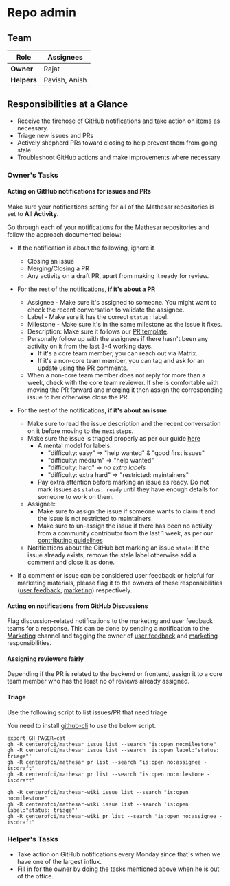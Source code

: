 # Repo admin

## Team

| Role        | Assignees     |
| ----------- | ------------- |
| **Owner**   | Rajat         |
| **Helpers** | Pavish, Anish |

## Responsibilities at a Glance

- Receive the firehose of GitHub notifications and take action on items as necessary.
- Triage new issues and PRs
- Actively shepherd PRs toward closing to help prevent them from going stale
- Troubleshoot GitHub actions and make improvements where necessary

### Owner's Tasks

#### Acting on GitHub notifications for issues and PRs

Make sure your notifications setting for all of the Mathesar repositories is set to **All Activity**.

Go through each of your notifications for the Mathesar repositories and follow the approach documented below:

- If the notification is about the following, ignore it
  - Closing an issue
  - Merging/Closing a PR
  - Any activity on a draft PR, apart from making it ready for review.
- For the rest of the notifications, **if it's about a PR**
  - Assignee - Make sure it's assigned to someone. You might want to check the recent conversation to validate the assignee.
  - Label - Make sure it has the correct `status:` label.
  - Milestone - Make sure it's in the same milestone as the issue it fixes.
  - Description: Make sure it follows our [PR template](https://github.com/centerofci/mathesar/blob/develop/.github/PULL_REQUEST_TEMPLATE).
  - Personally follow up with the assignees if there hasn't been any activity on it from the last 3-4 working days.
    - If it's a core team member, you can reach out via Matrix.
    - If it's a non-core team member, you can tag and ask for an update using the PR comments.
  - When a non-core team member does not reply for more than a week, check with the core team reviewer. If she is comfortable with moving the PR forward and merging it then assign the corresponding issue to her otherwise close the PR.
- For the rest of the notifications, **if it's about an issue**
  - Make sure to read the issue description and the recent conversation on it before moving to the next steps.
  - Make sure the issue is triaged properly as per our guide [here](/team/guide/issue-triage)
    - A mental model for labels:
      - "difficulty: easy" => "help wanted" & "good first issues"
      - "difficulty: medium" => "help wanted"
      - "difficulty: hard" => _no extra labels_
      - "difficulty: extra hard" => "restricted: maintainers"
    - Pay extra attention before marking an issue as ready. Do not mark issues as `status: ready` until they have enough details for someone to work on them.
  - Assignee:
    - Make sure to assign the issue if someone wants to claim it and the issue is not restricted to maintainers.
    - Make sure to un-assign the issue if there has been no activity from a community contributor from the last 1 week, as per our [contributing guidelines](https://github.com/centerofci/mathesar/blob/develop/CONTRIBUTING.md)
  - Notifications about the GitHub bot marking an issue `stale`: If the issue already exists, remove the stale label otherwise add a comment and close it as done.

- If a comment or issue can be considered user feedback or helpful for marketing materials, please flag it to the owners of these responsibilities ([user feedback](/team/responsibilities/user-feedback), [marketing](/team/responsibilities/marketing.md)) respectively.

#### Acting on notifications from GitHub Discussions

Flag discussion-related notifications to the marketing and user feedback teams for a response. This can be done by sending a notification to the [Marketing](https://matrix.to/#/#marketing:matrix.mathesar.org) channel and tagging the owner of [user feedback](/team/responsibilities/user-feedback) and [marketing](/team/responsibilities/marketing.md) responsibilities.

#### Assigning reviewers fairly

Depending if the PR is related to the backend or frontend, assign it to a core team member who has the least no of reviews already assigned.

#### Triage

Use the following script to list issues/PR that need triage.

You need to install [github-cli](https://github.com/cli/cli#installation) to use the below script.

```
export GH_PAGER=cat
gh -R centerofci/mathesar issue list --search "is:open no:milestone"
gh -R centerofci/mathesar issue list --search 'is:open label:"status: triage"'
gh -R centerofci/mathesar pr list --search "is:open no:assignee -is:draft"
gh -R centerofci/mathesar pr list --search "is:open no:milestone -is:draft"

gh -R centerofci/mathesar-wiki issue list --search "is:open no:milestone"
gh -R centerofci/mathesar-wiki issue list --search 'is:open label:"status: triage"'
gh -R centerofci/mathesar-wiki pr list --search "is:open no:assignee -is:draft"
```

### Helper's Tasks
- Take action on GitHub notifications every Monday since that's when we have one of the largest influx.
- Fill in for the owner by doing the tasks mentioned above when he is out of the office.
